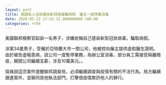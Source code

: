 ```yaml
---
layout: post
title: 美國有人涉訛稱染新冠病毒騙病假　僱主一度停業消毒
date: 2020-05-22 17:52:22.000000000 +08:00
categories: rthk
---
```


美國聯邦檢察官起訴一名男子，涉嫌訛稱自己感染新型冠狀病毒，騙取病假。

涉案34歲男子，受僱於亞特蘭大市一間公司，他被控向僱主提供虛假醫生證明。由於被告虛報患病，該公司一度暫停業務，為辦公室消毒，部分員工需接受隔離檢疫，期間公司繼續支薪，涉及10萬美元。。

探員說這宗案件提醒聯邦調查局，必須繼續調查與疫情有關的不法行為。局方繼續跟進案件，並聯同其他執法部門，打擊借疫情欺詐他人的罪行。
